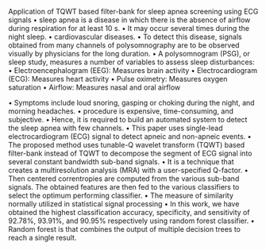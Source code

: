 Application of TQWT based filter-bank for sleep apnea screening using ECG signals
•	sleep apnea is a disease in which there is the absence of airflow during respiration for at least 10 s. 
•	It may occur several times during the night sleep. 
•	cardiovascular diseases. 
•	 To detect this disease, signals obtained from many channels of polysomnography are to be observed visually by physicians for the long duration.
•	A polysomnogram (PSG), or sleep study, measures a number of variables to assess sleep disturbances: 
•	Electroencephalogram (EEG): Measures brain activity 
•	Electrocardiogram (ECG): Measures heart activity 
•	Pulse oximetry: Measures oxygen saturation 
•	Airflow: Measures nasal and oral airflow 


•	Symptoms include loud snoring, gasping or choking during the night, and morning headaches.
•	procedure is expensive, time-consuming, and subjective. 
•	Hence, it is required to build an automated system to detect the sleep apnea with few channels. 
•	This paper uses single-lead electrocardiogram (ECG) signal to detect apneic and non-apneic events. 
•	The proposed method uses tunable-Q wavelet transform (TQWT) based filter-bank instead of TQWT to decompose the segment of ECG signal into several constant bandwidth sub-band signals. 
•	It is a technique that creates a multiresolution analysis (MRA) with a user-specified Q-factor.
•	Then centered correntropies are computed from the various sub-band signals. The obtained features are then fed to the various classifiers to select the optimum performing classifier. 
•	The measure of similarity normally utilized in statistical signal processing
•	In this work, we have obtained the highest classification accuracy, specificity, and sensitivity of 92.78%, 93.91%, and 90.95% respectively using random forest classifier. 
•	Random forest is that combines the output of multiple decision trees to reach a single result.
 

